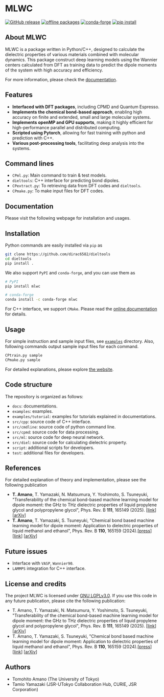 # MLWC

[![GitHub release](https://img.shields.io/github/release/toamano/mlwc.svg?maxAge=86400)](https://github.com/toamano/mlwc/releases)
[![offline packages](https://img.shields.io/github/downloads/toamano/mlwc/total?label=offline%20packages)](https://github.com/toamano/mlwc/releases)
[![conda-forge](https://img.shields.io/conda/dn/conda-forge/mlwc?color=red&label=conda-forge&logo=conda-forge)](https://anaconda.org/conda-forge/mlwc)
[![pip install](https://img.shields.io/pypi/dm/mlwc?label=pip%20install)](https://pypi.org/project/mlwc)

## About MLWC

MLWC is a package written in Python/C++, designed to calculate the dielectric properties of various materials combined with molecular dynamics. This package construct deep learning models using the Wannier centers calculated from DFT as training data to predict the dipole moments of the system with high accuracy and efficiency.

For more information, please check the [documentation](https://toamano.github.io/MLWC/).

## Features

- **Interfaced with DFT packages**, including CPMD and Quantum Espresso.
- **Implements the chemical bond-based approach**, enabling high accuracy on finite and extended, small and large molecular systems.
- **Implements openMP and GPU supports**, making it highly efficient for high-performance parallel and distributed computing.
- **Scripted using Pytorch**, allowing for fast training with python and prediction with C++.
- **Various post-processing tools**, facilitating deep analysis into the systems.

## Command lines

- `CPml.py`: Main command to train & test models.
- `dieltools`: C++ interface for predicting bond dipoles.
- `CPextract.py`: To retrieving data from DFT codes and `dieltools`.
- `CPmake.py`: To make input files for DFT codes.

## Documentation

Please visit the following webpage for installation and usages.

## Installation

Python commands are easily installed via `pip` as

```bash
git clone https://github.com/dirac6582/dieltools
cd dieltools
pip install .
```

We also support `PyPI` and `conda-forge`, and you can use them as

```bash
# PyPI
pip install mlwc

# conda-forge
conda install -c conda-forge mlwc
```

For C++ interface, we support `CMake`. Please read the [online documentation](https://toamano.github.io/MLWC/) for details.

## Usage

For simple instruction and sample input files, see [`examples`](`examples`) directory. Also, following commands output sample input files for each command.

```bash
CPtrain.py sample
CPmake.py sample
```

For detailed explanations, please explore [the website](https://toamano.github.io/MLWC/).

## Code structure

The repository is organized as follows:

- `docs`: documentations.
- `examples`: examples.
- `examples/tutorial`: examples for tutorials explained in documentations.
- `src/cpp`: source code of C++ interface.
- `src/cmdline`: source code of python command line.
- `src/cpmd`: source code for data processing.
- `src/ml`: source code for deep neural network.
- `src/diel`: source code for calculating dielectric property.
- `script`: additional scripts for developers.
- `test`: additional files for developers.

## References

For detailed explanation of theory and implementation, please see the following publication

- **T. Amano**, T. Yamazaki, N. Matsumura, Y. Yoshimoto, S. Tsuneyuki, "Transferability of the chemical bond-based machine learning model for dipole moment: the GHz to THz dielectric properties of liquid propylene glycol and polypropylene glycol", Phys. Rev. B **111**, 165149 (2025). [[link](https://doi.org/10.1103/PhysRevB.111.165149)][[arXiv](https://arxiv.org/abs/2410.22718)]
- **T. Amano**, T. Yamazaki, S. Tsuneyuki, "Chemical bond based machine learning model for dipole moment: Application to dielectric properties of liquid methanol and ethanol", Phys. Rev. B **110**, 165159 (2024).[[press](https://www.s.u-tokyo.ac.jp/ja/press/10544/)] [[link](https://journals.aps.org/prb/abstract/10.1103/PhysRevB.110.165159)] [[arXiv](https://arxiv.org/abs/2407.08390)]

## Future issues

- Interface with `VASP`, `Wannier90`.
- `LAMMPS` integration for C++ interface.

## License and credits

The project MLWC is licensed under [GNU LGPLv3.0](./LICENSE). If you use this code in any future publication, please cite the following publication:

- T. Amano, T. Yamazaki, N. Matsumura, Y. Yoshimoto, S. Tsuneyuki, "Transferability of the chemical bond-based machine learning model for dipole moment: the GHz to THz dielectric properties of liquid propylene glycol and polypropylene glycol", Phys. Rev. B **111**, 165149 (2025). [[link](https://doi.org/10.1103/PhysRevB.111.165149)][[arXiv](https://arxiv.org/abs/2410.22718)]
- T. Amano, T. Yamazaki, S. Tsuneyuki, "Chemical bond based machine learning model for dipole moment: Application to dielectric properties of liquid methanol and ethanol", Phys. Rev. B **110**, 165159 (2024).[[press](https://www.s.u-tokyo.ac.jp/ja/press/10544/)] [[link](https://journals.aps.org/prb/abstract/10.1103/PhysRevB.110.165159)] [[arXiv](https://arxiv.org/abs/2407.08390)]

## Authors

- Tomohito Amano (The University of Tokyo)
- Tamio Yamazaki (JSR-UTokyo Collaboration Hub, CURIE, JSR Corporation)
